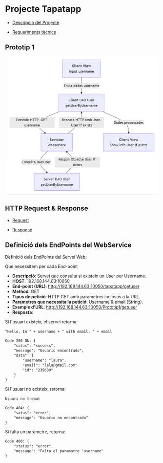 # Projecte Tapatapp 
- [Descripció del Projecte](Informació/descripcio.md)

- [Requeriments tècnics](Informació/Requeriments.md)

## Prototip 1
![Diagrama](<Prototip 1/diagramaPrototip1.png>)

## HTTP Request & Response

- [Request](HTTP/http.request.md)

- [Response](HTTP/http.response.md)


## Definició dels EndPoints del WebService
Definició dels EndPoints del Servei Web:

Què necessitem per cada End-point

- <b>Descripció</b>: Servei que consulta si existeix un User per Username.
- <b>HOST</b>: 192.168.144.63:10050
- <b>End-point (URL)</b>: http://192.168.144.63:10050/tapatapp/getuser
- <b>Method</b>: GET
- <b>Tipus de petició</b>: HTTP GET amb paràmetres inclosos a la URL.
- <b>Parametres que necessita la petició</b>: Username & email (String).
- <b>Exemple d'URL</b>: http://192.168.144.63:10050/Prototip1/getuser
- <b>Resposta</b>: 

Si l'usuari existeix, el servei retorna: 
         
```"Hello, Im " + username + " with email: " + email```

    Code 200 Ok: {
        "satus": "success",
        "message": "Usuario encontrado",
        "data": {
            "username": "laura",
            "email": "lala@gmail.com"
            "id": "235689"
        } 
    }

Si l'usuari no existeix, retorna:    

```Usuari no trobat```

    Code 404: {
        "satus": "error",
        "message": "Usuario no encontrado"
    }

Si falta un paràmetre, retorna:

    Code 400: {
        "status": "error",
        "message": "Falta el paramatro "username"
    }
